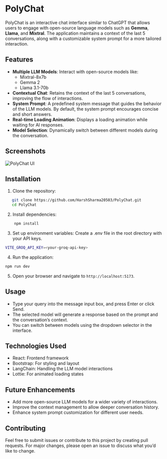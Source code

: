 # PolyChat

PolyChat is an interactive chat interface similar to ChatGPT that allows users to engage with open-source language models such as **Gemma**, **Llama**, and **Mixtral**. The application maintains a context of the last 5 conversations, along with a customizable system prompt for a more tailored interaction.

## Features

- **Multiple LLM Models**: Interact with open-source models like:
  - Mixtral-8x7b
  - Gemma 2
  - Llama 3.1-70b
- **Contextual Chat**: Retains the context of the last 5 conversations, improving the flow of interactions.
- **System Prompt**: A predefined system message that guides the behavior of the LLM models. By default, the system prompt encourages concise and short answers.
- **Real-time Loading Animation**: Displays a loading animation while waiting for AI responses.
- **Model Selection**: Dynamically switch between different models during the conversation.

## Screenshots

![PolyChat UI](./assets/logo.jpeg)

## Installation

1. Clone the repository:

```bash
   git clone https://github.com/HarshSharma20503/PolyChat.git
   cd PolyChat
```

2. Install dependencies:

```bash
    npm install
```

3.	Set up environment variables:
Create a .env file in the root directory with your API keys.

```bash
VITE_GROQ_API_KEY=<your-groq-api-key>
```

4.	Run the application:

```bash
npm run dev
```

5. Open your browser and navigate to `http://localhost:5173`.

## Usage

- Type your query into the message input box, and press Enter or click Send.
- The selected model will generate a response based on the prompt and the conversation’s context.
- You can switch between models using the dropdown selector in the interface.

## Technologies Used

- React: Frontend framework
- Bootstrap: For styling and layout
- LangChain: Handling the LLM model interactions
- Lottie: For animated loading states

## Future Enhancements

- Add more open-source LLM models for a wider variety of interactions.
- Improve the context management to allow deeper conversation history.
- Enhance system prompt customization for different user needs.

## Contributing

Feel free to submit issues or contribute to this project by creating pull requests. For major changes, please open an issue to discuss what you’d like to change.

